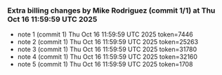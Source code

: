 
### Extra billing changes by Mike Rodriguez (commit 1/1) at Thu Oct 16 11:59:59 UTC 2025
* note 1 (commit 1) Thu Oct 16 11:59:59 UTC 2025 token=7446
* note 2 (commit 1) Thu Oct 16 11:59:59 UTC 2025 token=25263
* note 3 (commit 1) Thu Oct 16 11:59:59 UTC 2025 token=31780
* note 4 (commit 1) Thu Oct 16 11:59:59 UTC 2025 token=32160
* note 5 (commit 1) Thu Oct 16 11:59:59 UTC 2025 token=1708
